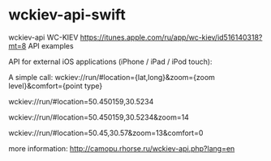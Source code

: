 # wckiev-api-swift

wckiev-api
WC-KIEV https://itunes.apple.com/ru/app/wc-kiev/id516140318?mt=8 API examples

API for external iOS applications (iPhone / iPad / iPod touch):

A simple call:
wckiev://run/#location={lat,long}&zoom={zoom level}&comfort={point type}

wckiev://run/#location=50.450159,30.5234

wckiev://run/#location=50.450159,30.5234&zoom=14

wckiev://run/#location=50.45,30.57&zoom=13&comfort=0

more information: http://camopu.rhorse.ru/wckiev-api.php?lang=en
